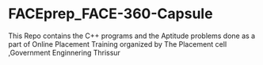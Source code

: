 # FACEprep_FACE-360-Capsule
This Repo contains the C++ programs and the Aptitude problems  done as a part of  Online Placement Training organized by The Placement cell ,Government Enginnering Thrissur
